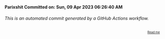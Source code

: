 **Parixshit Committed on: Sun, 09 Apr 2023 06:26:40 AM** <!-- e8d81527-87b0-401f-92f2-5ba888fa0883 -->

###### This is an automated commit generated by a GitHub Actions workflow.

<div align="right"><sub><sup><a href="https://github.com/Parixshit/AutoCommit.git">Read me</a></sup></sub></div>
